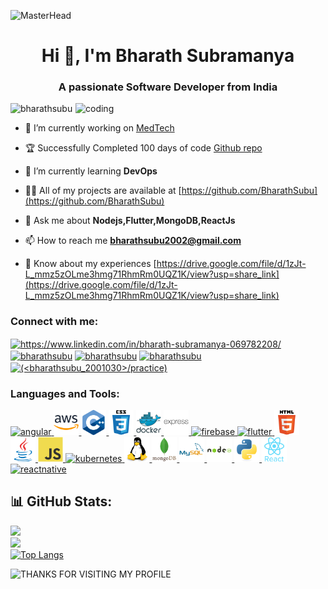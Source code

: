 ![MasterHead](https://wallpaperaccess.com/full/5752009.png)
<h1 align="center">Hi 👋, I'm Bharath Subramanya</h1>
<h3 align="center">A passionate Software Developer from India</h3>
<img align ="right" alt ="coding" width = "400" src ="https://c.tenor.com/qJ5evVs-_uUAAAAC/coding.gif">

<p align="left"> <img src="https://komarev.com/ghpvc/?username=bharathsubu&label=Profile%20views&color=0e75b6&style=flat" alt="bharathsubu" /> </p>

- 🔭 I’m currently working on [MedTech](https://github.com/BharathSubu/medlifepro)

- 🏆 Successfully Completed 100 days of code [Github repo](https://github.com/BharathSubu/100daysofCoding)

- 🌱 I’m currently learning **DevOps**

- 👨‍💻 All of my projects are available at [https://github.com/BharathSubu](https://github.com/BharathSubu)

- 💬 Ask me about **Nodejs,Flutter,MongoDB,ReactJs**

- 📫 How to reach me **bharathsubu2002@gmail.com**

- 📄 Know about my experiences [https://drive.google.com/file/d/1zJt-L_mmz5zOLme3hmg71RhmRm0UQZ1K/view?usp=share_link](https://drive.google.com/file/d/1zJt-L_mmz5zOLme3hmg71RhmRm0UQZ1K/view?usp=share_link)

<h3 align="left">Connect with me:</h3>
<p align="left">
<a href="https://www.linkedin.com/in/bharath-subramanya-069782208/" target="_blank"><img align="center" src="https://raw.githubusercontent.com/rahuldkjain/github-profile-readme-generator/master/src/images/icons/Social/linked-in-alt.svg" alt="https://www.linkedin.com/in/bharath-subramanya-069782208/" height="30" width="40" /></a>
<a href="https://www.codechef.com/users/bharathsubu" target="_blank"><img align="center" src="https://cdn.jsdelivr.net/npm/simple-icons@3.1.0/icons/codechef.svg" alt="bharathsubu" height="30" width="40" /></a>
<a href="https://codeforces.com/profile/bharathsubu" target="_blank"><img align="center" src="https://raw.githubusercontent.com/rahuldkjain/github-profile-readme-generator/master/src/images/icons/Social/codeforces.svg" alt="bharathsubu" height="30" width="40" /></a>
<a href="https://www.leetcode.com/bharathsubu" target="blank"><img align="center" src="https://raw.githubusercontent.com/rahuldkjain/github-profile-readme-generator/master/src/images/icons/Social/leet-code.svg" alt="bharathsubu" height="30" width="40" /></a>
<a href="https://auth.geeksforgeeks.org/user/(<bharathsubu_2001030>/practice)" target="_blank"><img align="center" src="https://raw.githubusercontent.com/rahuldkjain/github-profile-readme-generator/master/src/images/icons/Social/geeks-for-geeks.svg" alt="(<bharathsubu_2001030>/practice)" height="30" width="40" /></a>
</p>

<h3 align="left">Languages and Tools:</h3>
<p align="left"> <a href="https://angular.io" target="_blank" rel="noreferrer"> <img src="https://angular.io/assets/images/logos/angular/angular.svg" alt="angular" width="40" height="40"/> </a> <a href="https://aws.amazon.com" target="_blank" rel="noreferrer"> <img src="https://raw.githubusercontent.com/devicons/devicon/master/icons/amazonwebservices/amazonwebservices-original-wordmark.svg" alt="aws" width="40" height="40"/> </a> <a href="https://www.w3schools.com/cpp/" target="_blank" rel="noreferrer"> <img src="https://raw.githubusercontent.com/devicons/devicon/master/icons/cplusplus/cplusplus-original.svg" alt="cplusplus" width="40" height="40"/> </a> <a href="https://www.w3schools.com/css/" target="_blank" rel="noreferrer"> <img src="https://raw.githubusercontent.com/devicons/devicon/master/icons/css3/css3-original-wordmark.svg" alt="css3" width="40" height="40"/> </a> <a href="https://www.docker.com/" target="_blank" rel="noreferrer"> <img src="https://raw.githubusercontent.com/devicons/devicon/master/icons/docker/docker-original-wordmark.svg" alt="docker" width="40" height="40"/> </a> <a href="https://expressjs.com" target="_blank" rel="noreferrer"> <img src="https://raw.githubusercontent.com/devicons/devicon/master/icons/express/express-original-wordmark.svg" alt="express" width="40" height="40"/> </a> <a href="https://firebase.google.com/" target="_blank" rel="noreferrer"> <img src="https://www.vectorlogo.zone/logos/firebase/firebase-icon.svg" alt="firebase" width="40" height="40"/> </a> <a href="https://flutter.dev" target="_blank" rel="noreferrer"> <img src="https://www.vectorlogo.zone/logos/flutterio/flutterio-icon.svg" alt="flutter" width="40" height="40"/> </a> <a href="https://www.w3.org/html/" target="_blank" rel="noreferrer"> <img src="https://raw.githubusercontent.com/devicons/devicon/master/icons/html5/html5-original-wordmark.svg" alt="html5" width="40" height="40"/> </a> <a href="https://www.java.com" target="_blank" rel="noreferrer"> <img src="https://raw.githubusercontent.com/devicons/devicon/master/icons/java/java-original.svg" alt="java" width="40" height="40"/> </a> <a href="https://developer.mozilla.org/en-US/docs/Web/JavaScript" target="_blank" rel="noreferrer"> <img src="https://raw.githubusercontent.com/devicons/devicon/master/icons/javascript/javascript-original.svg" alt="javascript" width="40" height="40"/> </a> <a href="https://kubernetes.io" target="_blank" rel="noreferrer"> <img src="https://www.vectorlogo.zone/logos/kubernetes/kubernetes-icon.svg" alt="kubernetes" width="40" height="40"/> </a> <a href="https://www.linux.org/" target="_blank" rel="noreferrer"> <img src="https://raw.githubusercontent.com/devicons/devicon/master/icons/linux/linux-original.svg" alt="linux" width="40" height="40"/> </a> <a href="https://www.mongodb.com/" target="_blank" rel="noreferrer"> <img src="https://raw.githubusercontent.com/devicons/devicon/master/icons/mongodb/mongodb-original-wordmark.svg" alt="mongodb" width="40" height="40"/> </a> <a href="https://www.mysql.com/" target="_blank" rel="noreferrer"> <img src="https://raw.githubusercontent.com/devicons/devicon/master/icons/mysql/mysql-original-wordmark.svg" alt="mysql" width="40" height="40"/> </a> <a href="https://nodejs.org" target="_blank" rel="noreferrer"> <img src="https://raw.githubusercontent.com/devicons/devicon/master/icons/nodejs/nodejs-original-wordmark.svg" alt="nodejs" width="40" height="40"/> </a> <a href="https://www.python.org" target="_blank" rel="noreferrer"> <img src="https://raw.githubusercontent.com/devicons/devicon/master/icons/python/python-original.svg" alt="python" width="40" height="40"/> </a> <a href="https://reactjs.org/" target="_blank" rel="noreferrer"> <img src="https://raw.githubusercontent.com/devicons/devicon/master/icons/react/react-original-wordmark.svg" alt="react" width="40" height="40"/> </a> <a href="https://reactnative.dev/" target="_blank" rel="noreferrer"> <img src="https://reactnative.dev/img/header_logo.svg" alt="reactnative" width="40" height="40"/> </a> </p>

<!-- <p><img align="left" src="https://github-readme-stats.vercel.app/api/top-langs?username=BharathSubu&theme=gotham&show_icons=true&locale=en&layout=compact" alt="BharathSubu" /></p> -->

## 📊 GitHub Stats:
![](https://github-readme-stats.vercel.app/api?username=BharathSubu&theme=gotham&hide_border=false&include_all_commits=true&count_private=true)<br/>
![](https://github-readme-streak-stats.herokuapp.com/?user=BharathSubu&theme=gotham&hide_border=false)<br/>
[![Top Langs](https://github-readme-stats.vercel.app/api/top-langs/?username=BharathSubu&theme=gotham)](https://github.com/BharathSubu/github-readme-stats)
<!-- <p>&nbsp;<img align="center" src="https://github-readme-stats.vercel.app/api?username=BharathSubu&show_icons=true&locale=en" alt="BharathSubu" /></p> -->
![THANKS FOR VISITING MY PROFILE](https://raw.githubusercontent.com/BrunnerLivio/brunnerlivio/master/images/marquee.svg)

